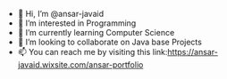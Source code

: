 - 👋 Hi, I’m @ansar-javaid
- 👀 I’m interested in Programming 
- 🌱 I’m currently learning Computer Science
- 💞️ I’m looking to collaborate on Java base Projects
- 📫 You can reach me by visiting this link:https://ansar-javaid.wixsite.com/ansar-portfolio

<!---
ansar-javaid/ansar-javaid is a ✨ special ✨ repository because its `README.md` (this file) appears on your GitHub profile.
You can click the Preview link to take a look at your changes.
--->
